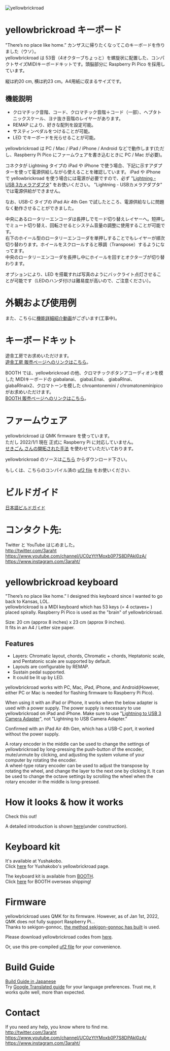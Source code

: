 ![yellowbrickroad](https://github.com/3araht/yellowbrickroad/blob/main/pictures/YellowBrickRoad_Title.jpg)

# yellowbrickroad キーボード
"There’s no place like home.” カンザスに帰りたくなってこのキーボードを作りました（ウソ）。  
yellowbrickroad は 53音（4オクターブちょっと）を螺旋状に配置した、コンパクトサイズMIDIキーボードキットです。頭脳部分に Raspberry Pi Pico を採用しています。

縦は約20 cm, 横は約23 cm。A4用紙に収まるサイズです。  

## 機能説明  
- クロマチック音階、コード、クロマチック音階＋コード（一部）、ヘプタトニックスケール、ヨナ抜き音階のレイヤーがあります。  
- REMAP により、好きな配列を設定可能。  
- サスティンペダルをつけることが可能。  
- LED でキーボードを光らせることが可能。  

yellowbrickroad は PC / Mac / iPad / iPhone / Android などで動作します(ただし、Raspberry Pi Pico にファームウェアを書き込むときに PC / Mac が必要)。

コネクタが Lightning タイプの iPad や iPhone で使う場合、下記に示すアダプターを使って電源供給しながら使えることを確認しています。
iPad や iPhone で yellowbrickroad を使う場合には電源が必要ですので、必ず "[Lightning - USB 3カメラアダプタ](https://www.apple.com/jp/shop/product/MK0W2AM/A/)" をお使いください。
"Lightning - USBカメラアダプタ" では電源供給ができません。

なお、USB-C タイプの iPad Air 4th Gen で試したところ、電源供給なしに問題なく動作させることができました。

中央にあるロータリーエンコーダは長押しでモード切り替えレイヤーへ。短押しでミュート切り替え、回転させるとシステム音量の調整に使用することが可能です。  
右下のホイール型のロータリーエンコーダを単押しすることでもレイヤーが順次切り替わります。ホイールをスクロールすると移調（Transpose）するようになってます。  
中央のロータリーエンコーダを長押し中にホイールを回すとオクターブが切り替わります。  

オプションにより、LED を搭載すれば写真のようにバックライト点灯させることが可能です（LEDのハンダ付けは難易度が高いので、ご注意ください）。

# 外観および使用例
また、こちらに[機能詳細紹介動画]()がございます(工事中)。

# キーボードキット
遊舎工房でお求めいただけます。  
[遊舎工房 販売ページへのリンクはこちら](https://shop.yushakobo.jp/collections/keyboard/products/3442)。  

BOOTH では、yellowbrickroad の他、クロマチックボタンアコーディオンを模した MIDIキーボードの giabalanai、 giabaLEnai、 giabaRInai、 giabaRInaix2、クロマトーンを模した chroamtonemini / chromatoneminipico がお求めいただけます。  
[BOOTH 販売ページへのリンクはこちら](https://3araht.booth.pm/)。  

# ファームウェア

yellowbrickroad は QMK firmware を使っています。  
ただし 2022/1/1 現在 正式に Raspberry Pi に対応していません。  
[せきごん さんの開拓された手法](https://scrapbox.io/self-made-kbds-ja/RP2040対応のQMK(非公式)を動かす) を使わせていただいております。  

yellowbrickroad のソースは[こちら](https://github.com/3araht/yellowbrickroad/blob/main/temp/qmk_firmware/keyboards/yellowbrickroad) からダウンロード下さい。

もしくは、こちらのコンパイル済の [uf2 file](https://github.com/3araht/yellowbrickroad/blob/main/yellowbrickroad_led.uf2) をお使いください.

# ビルドガイド

[日本語ビルドガイド](https://github.com/3araht/yellowbrickroad/blob/main/docs/build.md)

# コンタクト先:
Twitter と YouTube はじめました。  
http://twitter.com/3araht  
https://www.youtube.com/channel/UC0zYtYMoxb0P7S8DPAkl0zA/  
https://www.instagram.com/3araht/  


# yellowbrickroad keyboard
"There’s no place like home.” I designed this keyboard since I wanted to go back to Kansas, LOL.  
yellowbrickroad is a MIDI keyboard which has 53 keys (= 4 octaves+ ) placed spirally. Raspberry Pi Pico is used as the "brain" of yellowbrickroad.  

Size: 20 cm (approx 8 inches) x 23 cm (approx 9 inches).  
It fits in an A4 / Letter size paper.  

## Features  
- Layers: Chromatic layout, chords, Chromatic + chords, Heptatonic scale, and Pentatonic scale are supported by default.  
- Layouts are configurable by REMAP.  
- Sustain pedal supported.  
- It could be lit up by LED.  

yellowbrickroad works with PC, Mac, iPad, iPhone, and Android(However, either PC or Mac is needed for flashing firmware to Raspberry Pi Pico).

When using it with an iPad or iPhone, it works when the below adapter is used with a power supply. The power supply is necessary to use yellowbrickroad on iPad and iPhone. Make sure to use "[Lightning to USB 3 Camera Adapter](https://www.apple.com/shop/product/MK0W2AM/A/)", not "Lightning to USB Camera Adapter."  

Confirmed with an iPad Air 4th Gen, which has a USB-C port, it worked without the power supply.

A rotary encoder in the middle can be used to change the settings of yellowbrickroad by long-pressing the push-button of the encoder, mute/unmute by clicking, and adjusting the system volume of your computer by rotating the encoder.  
A wheel-type rotary encoder can be used to adjust the transpose by rotating the wheel, and change the layer to the next one by clicking it.  It can be used to change the octave settings by scrolling the wheel when the rotary encoder in the middle is long-pressed.  

# How it looks & how it works
Check this out!  

A detailed introduction is shown [here]()(under construction).

# Keyboard kit
It's available at Yushakobo.  
Click [here](https://shop.yushakobo.jp/collections/keyboard/products/3442) for Yushakobo's yellowbrickroad page.

The keyboard kit is available from [BOOTH](https://3araht.booth.pm/).  
Click [here](https://www.tenso.com/en/static/lp_shop_booth) for BOOTH overseas shipping!


# Firmware

yellowbrickroad uses QMK for its firmware. However, as of Jan 1st, 2022, QMK does not fully support Raspberry Pi...  
Thanks to sekigon-gonnoc, [the method sekigon-gonnoc has built](https://scrapbox.io/self-made-kbds-ja/RP2040対応のQMK(非公式)を動かす) is used.  

Please download yellowbrickroad codes from [here](https://github.com/3araht/yellowbrickroad/blob/main/temp/qmk_firmware/keyboards/yellowbrickroad).

Or, use this pre-compiled [uf2 file](https://github.com/3araht/yellowbrickroad/blob/main/yellowbrickroad_led.uf2) for your convenience.

# Build Guide

[Build Guide in Japanese](https://github.com/3araht/yellowbrickroad/blob/main/docs/build.md)  
Try [Google Translated guide](https://translate.google.com/translate?sl=ja&tl=en&u=https://github.com/3araht/yellowbrickroad/blob/main/docs/build.md) for your language preferences. Trust me, it works quite well, more than expected.

# Contact
If you need any help, you know where to find me.  
http://twitter.com/3araht  
https://www.youtube.com/channel/UC0zYtYMoxb0P7S8DPAkl0zA/  
https://www.instagram.com/3araht/  
